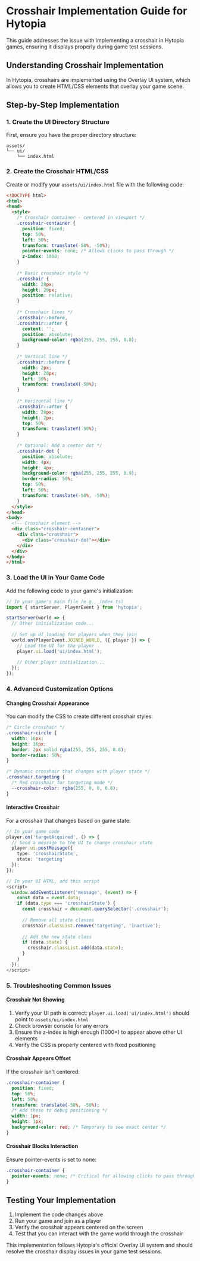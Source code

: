 # Crosshair Implementation Guide for Hytopia

This guide addresses the issue with implementing a crosshair in Hytopia games, ensuring it displays properly during game test sessions.

## Understanding Crosshair Implementation

In Hytopia, crosshairs are implemented using the Overlay UI system, which allows you to create HTML/CSS elements that overlay your game scene.

## Step-by-Step Implementation

### 1. Create the UI Directory Structure

First, ensure you have the proper directory structure:

```
assets/
└── ui/
    └── index.html
```

### 2. Create the Crosshair HTML/CSS

Create or modify your `assets/ui/index.html` file with the following code:

```html
<!DOCTYPE html>
<html>
<head>
  <style>
    /* Crosshair container - centered in viewport */
    .crosshair-container {
      position: fixed;
      top: 50%;
      left: 50%;
      transform: translate(-50%, -50%);
      pointer-events: none; /* Allows clicks to pass through */
      z-index: 1000;
    }
    
    /* Basic crosshair style */
    .crosshair {
      width: 20px;
      height: 20px;
      position: relative;
    }
    
    /* Crosshair lines */
    .crosshair::before,
    .crosshair::after {
      content: '';
      position: absolute;
      background-color: rgba(255, 255, 255, 0.8);
    }
    
    /* Vertical line */
    .crosshair::before {
      width: 2px;
      height: 20px;
      left: 50%;
      transform: translateX(-50%);
    }
    
    /* Horizontal line */
    .crosshair::after {
      width: 20px;
      height: 2px;
      top: 50%;
      transform: translateY(-50%);
    }
    
    /* Optional: Add a center dot */
    .crosshair-dot {
      position: absolute;
      width: 4px;
      height: 4px;
      background-color: rgba(255, 255, 255, 0.9);
      border-radius: 50%;
      top: 50%;
      left: 50%;
      transform: translate(-50%, -50%);
    }
  </style>
</head>
<body>
  <!-- Crosshair element -->
  <div class="crosshair-container">
    <div class="crosshair">
      <div class="crosshair-dot"></div>
    </div>
  </div>
</body>
</html>
```

### 3. Load the UI in Your Game Code

Add the following code to your game's initialization:

```typescript
// In your game's main file (e.g., index.ts)
import { startServer, PlayerEvent } from 'hytopia';

startServer(world => {
  // Other initialization code...
  
  // Set up UI loading for players when they join
  world.on(PlayerEvent.JOINED_WORLD, ({ player }) => {
    // Load the UI for the player
    player.ui.load('ui/index.html');
    
    // Other player initialization...
  });
});
```

### 4. Advanced Customization Options

#### Changing Crosshair Appearance

You can modify the CSS to create different crosshair styles:

```css
/* Circle crosshair */
.crosshair-circle {
  width: 16px;
  height: 16px;
  border: 2px solid rgba(255, 255, 255, 0.8);
  border-radius: 50%;
}

/* Dynamic crosshair that changes with player state */
.crosshair.targeting {
  /* Red crosshair for targeting mode */
  --crosshair-color: rgba(255, 0, 0, 0.8);
}
```

#### Interactive Crosshair

For a crosshair that changes based on game state:

```typescript
// In your game code
player.on('targetAcquired', () => {
  // Send a message to the UI to change crosshair state
  player.ui.postMessage({
    type: 'crosshairState',
    state: 'targeting'
  });
});

// In your UI HTML, add this script
<script>
  window.addEventListener('message', (event) => {
    const data = event.data;
    if (data.type === 'crosshairState') {
      const crosshair = document.querySelector('.crosshair');
      
      // Remove all state classes
      crosshair.classList.remove('targeting', 'inactive');
      
      // Add the new state class
      if (data.state) {
        crosshair.classList.add(data.state);
      }
    }
  });
</script>
```

### 5. Troubleshooting Common Issues

#### Crosshair Not Showing

1. Verify your UI path is correct: `player.ui.load('ui/index.html')` should point to `assets/ui/index.html`
2. Check browser console for any errors
3. Ensure the z-index is high enough (1000+) to appear above other UI elements
4. Verify the CSS is properly centered with fixed positioning

#### Crosshair Appears Offset

If the crosshair isn't centered:

```css
.crosshair-container {
  position: fixed;
  top: 50%;
  left: 50%;
  transform: translate(-50%, -50%);
  /* Add these to debug positioning */
  width: 1px;
  height: 1px;
  background-color: red; /* Temporary to see exact center */
}
```

#### Crosshair Blocks Interaction

Ensure pointer-events is set to none:

```css
.crosshair-container {
  pointer-events: none; /* Critical for allowing clicks to pass through */
}
```

## Testing Your Implementation

1. Implement the code changes above
2. Run your game and join as a player
3. Verify the crosshair appears centered on the screen
4. Test that you can interact with the game world through the crosshair

This implementation follows Hytopia's official Overlay UI system and should resolve the crosshair display issues in your game test sessions.
